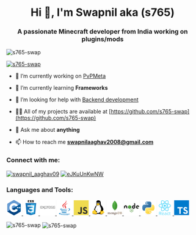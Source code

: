 <h1 align="center">Hi 👋, I'm Swapnil aka (s765)</h1>
<h3 align="center">A passionate Minecraft developer from India working on plugins/mods</h3>

<p align="left"> <img src="https://komarev.com/ghpvc/?username=s765-swap&label=Profile%20views&color=0e75b6&style=flat" alt="s765-swap" /> </p>

<p align="left"> <a href="https://github.com/ryo-ma/github-profile-trophy"><img src="https://github-profile-trophy.vercel.app/?username=s765-swap" alt="s765-swap" /></a> </p>

- 🔭 I’m currently working on [PvPMeta](https://github.com/s765-swap/PvPMeta)

- 🌱 I’m currently learning **Frameworks**

- 🤝 I’m looking for help with [Backend development](https://github.com/s765-swap/PvPMeta)

- 👨‍💻 All of my projects are available at [https://github.com/s765-swap](https://github.com/s765-swap)

- 💬 Ask me about **anything**

- 📫 How to reach me **swapnilaaghav2008@gmail.com**

<h3 align="left">Connect with me:</h3>
<p align="left">
<a href="https://instagram.com/swapnil_aaghav09" target="blank"><img align="center" src="https://raw.githubusercontent.com/rahuldkjain/github-profile-readme-generator/master/src/images/icons/Social/instagram.svg" alt="swapnil_aaghav09" height="30" width="40" /></a>
<a href="https://discord.gg/eJKuUnKwNW" target="blank"><img align="center" src="https://raw.githubusercontent.com/rahuldkjain/github-profile-readme-generator/master/src/images/icons/Social/discord.svg" alt="eJKuUnKwNW" height="30" width="40" /></a>
</p>

<h3 align="left">Languages and Tools:</h3>
<p align="left"> <a href="https://www.w3schools.com/cpp/" target="_blank" rel="noreferrer"> <img src="https://raw.githubusercontent.com/devicons/devicon/master/icons/cplusplus/cplusplus-original.svg" alt="cplusplus" width="40" height="40"/> </a> <a href="https://www.w3schools.com/css/" target="_blank" rel="noreferrer"> <img src="https://raw.githubusercontent.com/devicons/devicon/master/icons/css3/css3-original-wordmark.svg" alt="css3" width="40" height="40"/> </a> <a href="https://expressjs.com" target="_blank" rel="noreferrer"> <img src="https://raw.githubusercontent.com/devicons/devicon/master/icons/express/express-original-wordmark.svg" alt="express" width="40" height="40"/> </a> <a href="https://www.java.com" target="_blank" rel="noreferrer"> <img src="https://raw.githubusercontent.com/devicons/devicon/master/icons/java/java-original.svg" alt="java" width="40" height="40"/> </a> <a href="https://developer.mozilla.org/en-US/docs/Web/JavaScript" target="_blank" rel="noreferrer"> <img src="https://raw.githubusercontent.com/devicons/devicon/master/icons/javascript/javascript-original.svg" alt="javascript" width="40" height="40"/> </a> <a href="https://www.linux.org/" target="_blank" rel="noreferrer"> <img src="https://raw.githubusercontent.com/devicons/devicon/master/icons/linux/linux-original.svg" alt="linux" width="40" height="40"/> </a> <a href="https://www.mongodb.com/" target="_blank" rel="noreferrer"> <img src="https://raw.githubusercontent.com/devicons/devicon/master/icons/mongodb/mongodb-original-wordmark.svg" alt="mongodb" width="40" height="40"/> </a> <a href="https://nodejs.org" target="_blank" rel="noreferrer"> <img src="https://raw.githubusercontent.com/devicons/devicon/master/icons/nodejs/nodejs-original-wordmark.svg" alt="nodejs" width="40" height="40"/> </a> <a href="https://www.python.org" target="_blank" rel="noreferrer"> <img src="https://raw.githubusercontent.com/devicons/devicon/master/icons/python/python-original.svg" alt="python" width="40" height="40"/> </a> <a href="https://reactjs.org/" target="_blank" rel="noreferrer"> <img src="https://raw.githubusercontent.com/devicons/devicon/master/icons/react/react-original-wordmark.svg" alt="react" width="40" height="40"/> </a> <a href="https://www.typescriptlang.org/" target="_blank" rel="noreferrer"> <img src="https://raw.githubusercontent.com/devicons/devicon/master/icons/typescript/typescript-original.svg" alt="typescript" width="40" height="40"/> </a> </p>

<p><img align="left" src="https://github-readme-stats.vercel.app/api/top-langs?username=s765-swap&show_icons=true&locale=en&layout=compact" alt="s765-swap" /></p>

<p>&nbsp;<img align="center" src="https://github-readme-stats.vercel.app/api?username=s765-swap&show_icons=true&locale=en" alt="s765-swap" /></p>

